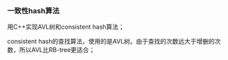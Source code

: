 ### 一致性hash算法

用C++实现AVL树和consistent hash算法；

consistent hash的查找算法，使用的是AVL树。由于查找的次数远大于增删的次数，所以AVL比RB-tree更适合；
